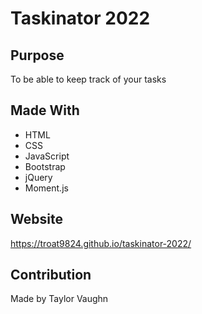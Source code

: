# Taskinator 2022


## Purpose
To be able to keep track of your tasks 

## Made With
* HTML
* CSS
* JavaScript
* Bootstrap
* jQuery
* Moment.js

## Website
https://troat9824.github.io/taskinator-2022/

## Contribution
Made by Taylor Vaughn